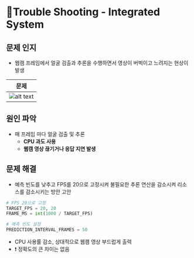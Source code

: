 # 🚀Trouble Shooting - Integrated System

## 문제 인지
- 웹캠 프레임에서 얼굴 검출과 추론을 수행하면서 영상이 버벅이고 느려지는 현상이 발생

| 문제 |
| :---: |
|![alt text](../video/problem1.gif)|

## 원인 파악
- 매 프레임 마다 얼굴 검출 및 추론
    - **CPU 과도 사용**
    - **웹캠 영상 끊기거나 응답 지연 발생**

## 문제 해결
- 예측 빈도를 낮추고 FPS를 20으로 고정시켜 불필요한 추론 연산을 감소시켜 리소스를 감소시키는 방안 고안

```py
# FPS 20으로 고정
TARGET_FPS = 20, 20
FRAME_MS = int(1000 / TARGET_FPS)

# 예측 빈도 설정
PREDICTION_INTERVAL_FRAMES = 50 
```

- CPU 사용률 감소, 상대적으로 웹캠 영상 부드럽게 출력
- ❗ 정확도의 큰 차이는 없음

